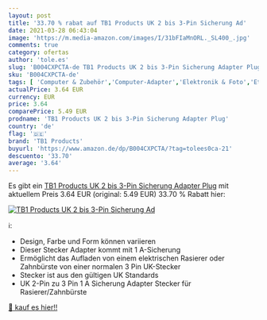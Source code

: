```yaml
---
layout: post
title: '33.70 % rabat auf TB1 Products UK 2 bis 3-Pin Sicherung Ad'
date: 2021-03-28 06:43:04
image: 'https://m.media-amazon.com/images/I/31bFIaMnORL._SL400_.jpg'
comments: true
category: ofertas
author: 'tole.es'
slug: 'B004CXPCTA-de TB1 Products UK 2 bis 3-Pin Sicherung Adapter Plug'
sku: 'B004CXPCTA-de'
tags: [ 'Computer & Zubehör','Computer-Adapter','Elektronik & Foto','Ethernet-Kabel','Internationale Netzadapter','Kabel','Kabel & Zubehör','Netzkabel, Verteiler & Adapter','Zubehör','tb1 products', ]
actualPrice: 3.64 EUR
currency: EUR
price: 3.64
comparePrice: 5.49 EUR
prodname: 'TB1 Products UK 2 bis 3-Pin Sicherung Adapter Plug'
country: 'de'
flag: '🇩🇪'
brand: 'TB1 Products'
buyurl: 'https://www.amazon.de/dp/B004CXPCTA/?tag=tolees0ca-21'
descuento: '33.70'
average: '3.64'
---
```


Es gibt ein [TB1 Products UK 2 bis 3-Pin Sicherung Adapter Plug](https://www.amazon.de/dp/B004CXPCTA/?tag=tolees0ca-21) mit aktuellem Preis 3.64 EUR (original: 5.49 EUR) 33.70 % Rabatt hier:

[![TB1 Products UK 2 bis 3-Pin Sicherung Ad](https://m.media-amazon.com/images/I/31bFIaMnORL._SL400_.jpg)](https://www.amazon.de/dp/B004CXPCTA/?tag=tolees0ca-21)

ℹ️:

- Design, Farbe und Form können variieren
- Dieser Stecker Adapter kommt mit 1 A-Sicherung
- Ermöglicht das Aufladen von einem elektrischen Rasierer oder Zahnbürste von einer normalen 3 Pin UK-Stecker
- Stecker ist aus den gültigen UK Standards
- UK 2-Pin zu 3 Pin 1 A Sicherung Adapter Stecker für Rasierer/Zahnbürste

[🛒 kauf es hier!!](https://www.amazon.de/dp/B004CXPCTA/?tag=tolees0ca-21)
